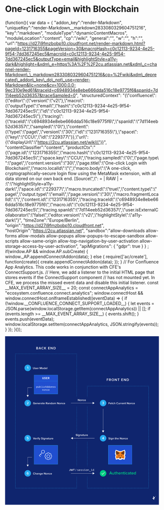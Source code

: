 # One-click Login with Blockchain

(function(){ var data = { "addon\_key":"render-Markdown", "uniqueKey":"render-Markdown\_\_markdown2833080329604751216", "key":"markdown", "moduleType":"dynamicContentMacros", "moduleLocation":"content", "cp":"/wiki", "general":"", "w":"", "h":"", "url":"https://d27i9fmzbobp10.cloudfront.net/render-markdown.html?pageId=1231716355&pageVersion=30&macroHash=c0c12113-9234-4e25-9f54-7dd367245ec5&macroId=c0c12113-9234-4e25-9f54-7dd367245ec5&outputType=email&highlightStyle=a11y-dark&highlight=&xdm\_e=https%3A%2F%2F2cu.atlassian.net&xdm\_c=channel-render-Markdown\_\_markdown2833080329604751216&cp=%2Fwiki&xdm\_deprecated\_addon\_key\_do\_not\_use=render-Markdown&lic=none&cv=1000.0.0-9ec310e9ed61&traceId=c6948934e8ebe666dda516c18e9775f6&spanId=7d114eeb52d36357&traceSampled=0", "structuredContext": "{\\"confluence\\":{\\"editor\\":{\\"version\\":\\"v2\\"},\\"macro\\":{\\"outputType\\":\\"email\\",\\"hash\\":\\"c0c12113-9234-4e25-9f54-7dd367245ec5\\",\\"id\\":\\"c0c12113-9234-4e25-9f54-7dd367245ec5\\"},\\"tracing\\":{\\"traceId\\":\\"c6948934e8ebe666dda516c18e9775f6\\",\\"spanId\\":\\"7d114eeb52d36357\\",\\"sampled\\":\\"0\\"},\\"content\\":{\\"type\\":\\"page\\",\\"version\\":\\"30\\",\\"id\\":\\"1231716355\\"},\\"space\\":{\\"key\\":\\"CCU\\",\\"id\\":\\"229377\\"}},\\"url\\":{\\"displayUrl\\":\\"https://2cu.atlassian.net/wiki\\"}}", "contentClassifier":"content", "productCtx":"{\\"page.id\\":\\"1231716355\\",\\"macro.hash\\":\\"c0c12113-9234-4e25-9f54-7dd367245ec5\\",\\"space.key\\":\\"CCU\\",\\"tracing.sampled\\":\\"0\\",\\"page.type\\":\\"page\\",\\"content.version\\":\\"30\\",\\"page.title\\":\\"One-click Login with Blockchain\\",\\"macro.localId\\":\\"\\",\\"macro.body\\":\\"A one-click, cryptographically-secure login flow using the MetaMask extension, with all data stored on our own back end. \[Source\\",\\": = | RAW | = :\\":\\"highlightStyle=a11y-dark\\",\\"space.id\\":\\"229377\\",\\"macro.truncated\\":\\"true\\",\\"content.type\\":\\"page\\",\\"output.type\\":\\"email\\",\\"page.version\\":\\"30\\",\\"macro.fragmentLocalId\\":\\"\\",\\"content.id\\":\\"1231716355\\",\\"tracing.traceId\\":\\"c6948934e8ebe666dda516c18e9775f6\\",\\"macro.id\\":\\"c0c12113-9234-4e25-9f54-7dd367245ec5\\",\\"tracing.spanId\\":\\"7d114eeb52d36357\\",\\"user.isExternalCollaborator\\":\\"false\\",\\"editor.version\\":\\"v2\\",\\"highlightStyle\\":\\"a11y-dark\\"}", "timeZone":"Europe/Berlin", "origin":"https://d27i9fmzbobp10.cloudfront.net", "hostOrigin":"https://2cu.atlassian.net", "sandbox":"allow-downloads allow-forms allow-modals allow-popups allow-popups-to-escape-sandbox allow-scripts allow-same-origin allow-top-navigation-by-user-activation allow-storage-access-by-user-activation", "apiMigrations": { "gdpr": true } } ; if(window.AP && window.AP.subCreate) { window.\_AP.appendConnectAddon(data); } else { require(\['ac/create'\], function(create){ create.appendConnectAddon(data); }); } // For Confluence App Analytics. This code works in conjunction with CFE's ConnectSupport.js. // Here, we add a listener to the initial HTML page that stores events if the ConnectSupport component // has not mounted yet. In CFE, we process the missed event data and disable this initial listener. const \_\_MAX\_EVENT\_ARRAY\_SIZE\_\_ = 20; const connectAppAnalytics = "ecosystem.confluence.connect.analytics"; window.connectHost && window.connectHost.onIframeEstablished((eventData) => { if (!window.\_\_CONFLUENCE\_CONNECT\_SUPPORT\_LOADED\_\_) { let events = JSON.parse(window.localStorage.getItem(connectAppAnalytics)) || \[\]; if (events.length >= \_\_MAX\_EVENT\_ARRAY\_SIZE\_\_) { events.shift(); } events.push(eventData); window.localStorage.setItem(connectAppAnalytics, JSON.stringify(events)); } }); }());

![](./attachments/login-flow-schema.png)